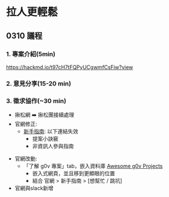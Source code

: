 # 拉人更輕鬆

## 0310 議程
### 1. 專案介紹(5min)
https://hackmd.io/t97cH7tFQPyUCgwmfCsFiw?view
### 2. 意見分享(15-20 min)
### 3. 徵求協作(~30 min)
* 揪松網 :arrow_right: 揪松團接續處理
* 官網修正: 
    - [新手指南](https://g0v.tw/intl/zh-TW/novice/): 以下連結失效
        - 提案小訣竅
        - 非資訊人參與指南
- 官網改動:
    - 「了解 g0v 專案」tab，嵌入資料庫 [Awesome g0v Projects](https://chunyenhuang.github.io/awesome-g0v-projects/#/) 
        - 嵌入式網頁，並且移到更顯眼的位置
        - 結合 官網 > 新手指南 > [想幫忙 / 跳坑]
- 官網與slack新增